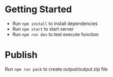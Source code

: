 # Getting Started
- Run `npm install` to install dependencies
- Run `npm start` to start server
- Run `npm run dev` to test execute function

# Publish
Run `npm run pack` to create output/output.zip file



<!-- 

import { basekit, FieldType, field, FieldComponent, FieldCode, AuthorizationType } from '@lark-opdev/block-basekit-server-api';
const { t } = field;

// 通过addDomainList添加请求接口的域名
basekit.addDomainList(['127.0.0.1']);

basekit.addField({
  options: {
    disableAutoUpdate: true, // 关闭自动更新
  },
  formItems: [
    {
      key: 'url',
      label: '媒体链接',
      component: FieldComponent.FieldSelect,
      props: {
        supportType: [FieldType.Text, FieldType.Url],
        dependID: 'fldi4rc14R',  // 添加依赖ID
      },
      validator: {
        required: true,
      }
    }
  ],
  // 定义捷径的返回结果类型
  resultType: {
    type: FieldType.Object,
    extra: {
      icon: {
        light: 'https://lf3-static.bytednsdoc.com/obj/eden-cn/eqgeh7upeubqnulog/chatbot.svg',
      },
      properties: [
        {
          key: 'id',
          isGroupByKey: true,
          type: FieldType.Text,
          title: 'ID',
          hidden: true,
        },
        {
          key: 'title',
          type: FieldType.Text,
          title: '标题',
          primary: true,
        },
        {
          key: 'authorName',
          type: FieldType.Text,
          title: '作者',
        },
        {
          key: 'publishTime',
          type: FieldType.DateTime,
          title: '发布时间',
        },
        {
          key: 'playCount',
          type: FieldType.Number,
          title: '播放数',
        },
        {
          key: 'likeCount',
          type: FieldType.Number,
          title: '点赞数',
        },
        {
          key: 'collectCount',
          type: FieldType.Number,
          title: '收藏数',
        },
        {
          key: 'shareCount',
          type: FieldType.Number,
          title: '转发数',
        },
        {
          key: 'commentCount',
          type: FieldType.Number,
          title: '评论数',
        },
        {
          key: 'tags',
          type: FieldType.Text,
          title: '标签',
        },
        {
          key: 'coverUrl',
          type: FieldType.Text,
          title: '封面地址',
        },
        {
          key: 'videoUrl',
          type: FieldType.Text,
          title: '视频下载地址',
        },
        {
          key: 'content',
          type: FieldType.Text,
          title: '文案',
        }
      ],
    },
  },
  authorizations: [
    {
      id: 'test-auth-key-123456',// 授权的id，用于context.fetch第三个参数以区分该请求使用哪个授权
      platform: 'baidu',// 需要与之授权的平台,比如baidu(必须要是已经支持的三方凭证,不可随便填写,如果想要支持更多的凭证，请填写申请表单)
      type: AuthorizationType.HeaderBearerToken,
      required: true,// 设置为必填，用户必须填写授权信息才能使用
      instructionsUrl: "https://www.feishu.com",// 帮助链接，告诉使用者如何填写这个apikey
      label: '媒体API授权',
      icon: {
        light: '',
        dark: ''
      }
    }
  ],
  execute: async (formItemParams, context) => {
    // 获取字段值时需要正确处理字段结构
    const urlField = formItemParams.url;
    // 使用默认参数值，而不是从表单获取
    const extractText = true;  // 默认提取文案
    const includeComments = false;  // 默认不包含评论
    
    // 检查字段存在性
    if (!urlField || !urlField.length) {
      return {
        code: FieldCode.ConfigError,
        msg: '请先选择媒体链接字段',
      };
    }
    
    // 从文本字段中提取实际的URL文本
    let urlText = '';
    for (const item of urlField) {
      if (item.type === 'text') {
        urlText += item.text;
      } else if (item.type === 'url') {
        urlText += item.link;
      }
    }
    
    if (!urlText) {
      return {
        code: FieldCode.ConfigError,
        msg: '未能从所选字段中提取有效的URL',
      };
    }

    console.log('从字段中提取的URL:', urlText);

    try {
      // 切换到新的媒体提取API
      const host_url = 'http://127.0.0.1:8000/api/media/extract';
      
      // 获取完整的上下文信息
      const contextInfo = {
        baseSignature: (context as any).baseSignature,
        baseID: (context as any).baseID,
        logID: (context as any).logID,
        tableID: (context as any).tableID,
        packID: (context as any).packID,
        tenantKey: (context as any).tenantKey,
        timeZone: (context as any).timeZone,
        baseOwnerID: (context as any).baseOwnerID
      };

      console.log('飞书捷径完整上下文信息:', contextInfo);
        
      const response = await context.fetch(host_url, {
        method: 'POST',
        headers: {
          'Content-Type': 'application/json',
          'x-source': 'feishu-sheet',
          'x-app-id': 'sheet-api',
          'x-user-uuid': 'user-123456',
          // 可选的用户昵称
          // 'x-user-nickname': '用户昵称',
          
          // 添加所有上下文信息到请求头
          'x-base-signature': contextInfo.baseSignature || '',
          'x-base-id': contextInfo.baseID || '',
          'x-log-id': contextInfo.logID || '',
          'x-table-id': contextInfo.tableID || '',
          'x-pack-id': contextInfo.packID || '',
          'x-tenant-key': contextInfo.tenantKey || '',
          'x-time-zone': contextInfo.timeZone || '',
          'x-base-owner-id': contextInfo.baseOwnerID || ''
        },
        body: JSON.stringify({ 
          url: urlText,
          extract_text: extractText,
          include_comments: includeComments,
          context: contextInfo  // 可选：将完整上下文信息作为请求体的一部分
        }),
      }, 'test-auth-key-123456');
      
      const res = await response.json();
      console.log('API响应:', res);

      // 检查响应是否成功，并从正确的路径提取数据
      if (res.code === 200 && res.data) {
        const mediaData = res.data;
        
        // 处理标签列表，转换为逗号分隔的字符串
        let tagsStr = '';
        if (mediaData.tags && Array.isArray(mediaData.tags)) {
          tagsStr = mediaData.tags.join(', ');
        }
        
        return {
          code: FieldCode.Success,
          data: {
            id: mediaData.video_id || `${Date.now()}`,
            title: mediaData.title || '无标题',
            authorName: mediaData.author?.nickname || '未知作者',
            publishTime: mediaData.publish_time || new Date().toISOString(),
            playCount: mediaData.statistics?.play_count || 0,
            likeCount: mediaData.statistics?.like_count || 0,
            collectCount: mediaData.statistics?.collect_count || 0,
            shareCount: mediaData.statistics?.share_count || 0,
            commentCount: mediaData.statistics?.comment_count || 0,
            tags: tagsStr,
            coverUrl: mediaData.media?.cover_url || '',
            videoUrl: mediaData.media?.video_url || '',
            content: mediaData.content || '无内容',
          },
        };
      } else {
        return {
          code: FieldCode.Error,
          msg: `API响应错误: ${res.message || '未知错误'}`,
        };
      }
    } catch (e) {
      console.error('请求失败:', e);
      return {
        code: FieldCode.Error,
        msg: `请求失败: ${e.message}`
      };
    }
  },
});

export default basekit; -->